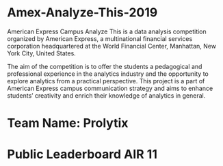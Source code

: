 # Amex-Analyze-This-2019
American Express Campus Analyze This is a data analysis competition organized by American Express, a multinational financial services corporation headquartered at the World Financial Center, Manhattan, New York City, United States.

The aim of the competition is to offer the students a pedagogical and professional experience in the analytics industry and the opportunity to explore analytics from a practical perspective. This project is a part of American Express campus communication strategy and aims to enhance students’ creativity and enrich their knowledge of analytics in general.

# Team Name: Prolytix
# Public Leaderboard AIR 11
